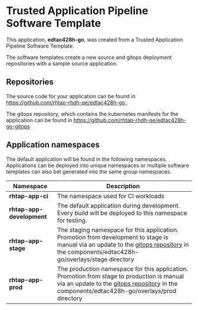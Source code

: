 # Trusted Application Pipeline Software Template

This application, **edtac428h-go**, was created from a Trusted Application Pipeline Software Template.

The software templates create a new source and gitops deployment repositories with a sample source application. 

## Repositories

The source code for your application can be found in [https://github.com/rhtap-rhdh-qe/edtac428h-go ](https://github.com/rhtap-rhdh-qe/edtac428h-go ).
 
The gitops repository, which contains the kubernetes manifests for the application can be found in 
[https://github.com/rhtap-rhdh-qe/edtac428h-go-gitops ](https://github.com/rhtap-rhdh-qe/edtac428h-go-gitops ) 

## Application namespaces 

The default application will be found in the following namespaces. Applications can be deployed into unique namespaces or multiple software templates can also bet generated into the same group namespaces.  

|  Namespace   |  Description   |  
| -------- | -------- |
| **rhtap-app-ci** | The namespace used for CI workloads |
| **rhtap-app-development** | The default application during development. Every build will be deployed to this namespace for testing. |
| **rhtap-app-stage** | The staging namespace for this application. Promotion from development to stage is manual via an update to the [gitops repository](https://github.com/rhtap-rhdh-qe/edtac428h-go-gitops ) in the components/edtac428h-go/overlays/stage directory |
| **rhtap-app-prod** | The production namespace for this application. Promotion from stage to production is manual via an update to the [gitops repository](https://github.com/rhtap-rhdh-qe/edtac428h-go-gitops ) in the components/edtac428h-go/overlays/prod directory |
